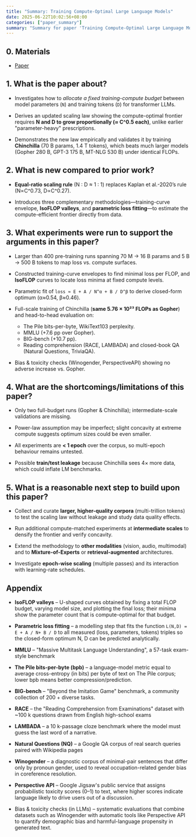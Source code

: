 ```yaml
---
title: "Summary: Training Compute-Optimal Large Language Models"
date: 2025-06-22T10:02:56+08:00
categories: ["paper_summary"]
summary: "Summary for paper 'Training Compute-Optimal Large Language Models'"
---
```


## 0. Materials

- [Paper](https://arxiv.org/pdf/2203.15556)

## 1. What is the paper about?

- Investigates how to *allocate a fixed training-compute budget* between model parameters (`N`) and training tokens (`D`) for transformer LLMs.

- Derives an updated scaling law showing the compute-optimal frontier requires **N and D to grow proportionally (≈ C^0.5 each)**, unlike earlier "parameter-heavy" prescriptions.

- Demonstrates the new law empirically and validates it by training **Chinchilla** (70 B params, 1.4 T tokens), which beats much larger models (Gopher 280 B, GPT-3 175 B, MT-NLG 530 B) under identical FLOPs.

## 2. What is new compared to prior work?

- **Equal-ratio scaling rule** (N : D ≈ 1 : 1) replaces Kaplan et al.-2020’s rule (N∝C^0.73, D∝C^0.27).

- Introduces three complementary methodologies—training-curve envelope, **IsoFLOP valleys**, and **parametric loss fitting**—to estimate the compute-efficient frontier directly from data.

## 3. What experiments were run to support the arguments in this paper?

- Larger than 400 pre-training runs spanning 70 M → 16 B params and 5 B → 500 B tokens to map loss vs. compute surfaces.

- Constructed training-curve envelopes to find minimal loss per FLOP, and **IsoFLOP** curves to locate loss minima at fixed compute levels.

- Parametric fit of `loss ≈ E + A / N^α + B / D^β` to derive closed-form optimum (α≈0.54, β≈0.46).

- Full-scale training of Chinchilla (**same 5.76 × 10²³ FLOPs as Gopher**) and head-to-head evaluation on:
  - The Pile bits-per-byte, WikiText103 perplexity.
  - MMLU (+7.6 pp over Gopher).
  - BIG-bench (+10.7 pp).
  - Reading comprehension (RACE, LAMBADA) and closed-book QA (Natural Questions, TriviaQA).

- Bias & toxicity checks (Winogender, PerspectiveAPI) showing no adverse increase vs. Gopher.

## 4. What are the shortcomings/limitations of this paper?

- Only two full-budget runs (Gopher & Chinchilla); intermediate-scale validations are missing.

- Power-law assumption may be imperfect; slight concavity at extreme compute suggests optimum sizes could be even smaller.

- All experiments are **< 1 epoch** over the corpus, so multi-epoch behaviour remains untested.

- Possible **train/test leakage** because Chinchilla sees 4× more data, which could inflate LM benchmarks.

## 5. What is a reasonable next step to build upon this paper?

- Collect and curate **larger, higher-quality corpora** (multi-trillion tokens) to test the scaling law without leakage and study data quality effects.

- Run additional compute-matched experiments at **intermediate scales** to densify the frontier and verify concavity.

- Extend the methodology to **other modalities** (vision, audio, multimodal) and to **Mixture-of-Experts** or **retrieval-augmented** architectures.

- Investigate **epoch-wise scaling** (multiple passes) and its interaction with learning-rate schedules.

## Appendix

- **IsoFLOP valleys** – U-shaped curves obtained by fixing a total FLOP budget, varying model size, and plotting the final loss; their minima show the parameter count that is compute-optimal for that budget.

- **Parametric loss fitting** – a modelling step that fits the function `L(N,D) = E + A / N+ B / D`​ to all measured (loss, parameters, tokens) triples so the closed-form optimum N, D​ can be predicted analytically.

- **MMLU** – "Massive Multitask Language Understanding", a 57-task exam-style benchmark

- **The Pile bits-per-byte (bpb)** – a language-model metric equal to average cross-entropy (in bits) per byte of text on The Pile corpus; lower bpb means better compression/prediction.

- **BIG-bench** – "Beyond the Imitation Game" benchmark, a community collection of 200 + diverse tasks.

- **RACE** – the "Reading Comprehension from Examinations" dataset with ~100 k questions drawn from English high-school exams

- **LAMBADA** – a 10 k-passage cloze benchmark where the model must guess the last word of a narrative.

- **Natural Questions (NQ)** – a Google QA corpus of real search queries paired with Wikipedia pages

- **Winogender** – a diagnostic corpus of minimal-pair sentences that differ only by pronoun gender, used to reveal occupation-related gender bias in coreference resolution.

- **Perspective API** – Google Jigsaw's public service that assigns probabilistic toxicity scores (0–1) to text, where higher scores indicate language likely to drive users out of a discussion.

- Bias & toxicity checks (in LLMs) – systematic evaluations that combine datasets such as Winogender with automatic tools like Perspective API to quantify demographic bias and harmful-language propensity in generated text.
